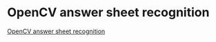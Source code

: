 # OpenCV answer sheet recognition
[OpenCV answer sheet recognition](https://aiwithcloud.com/2022/09/16/opencv_answer_sheet_recognition/)